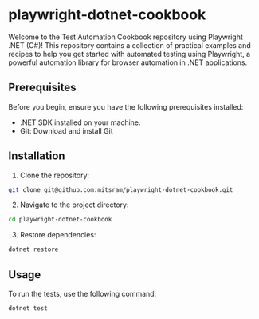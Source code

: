 # playwright-dotnet-cookbook

Welcome to the Test Automation Cookbook repository using Playwright .NET (C#)! This repository contains a collection of practical examples and recipes to help you get started with automated testing using Playwright, a powerful automation library for browser automation in .NET applications.

## Prerequisites
Before you begin, ensure you have the following prerequisites installed:

* .NET SDK installed on your machine.
* Git: Download and install Git

## Installation
1. Clone the repository:
```bash
git clone git@github.com:mitsram/playwright-dotnet-cookbook.git
```

2. Navigate to the project directory:
```bash
cd playwright-dotnet-cookbook
```

3. Restore dependencies:

```bash
dotnet restore
```

## Usage
To run the tests, use the following command:
```bash
dotnet test
```
